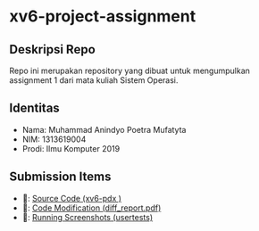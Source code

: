 # xv6-project-assignment

## Deskripsi Repo
Repo ini merupakan repository yang dibuat untuk mengumpulkan assignment 1 dari mata kuliah Sistem Operasi. 

## Identitas
* Nama: Muhammad Anindyo Poetra Mufatyta
* NIM: 1313619004
* Prodi: Ilmu Komputer 2019

## Submission Items
* 🔗: <a href="https://github.com/anindyoo/xv6-project-assignment/tree/main/xv6-pdx"> Source Code (xv6-pdx )</a>
* 🔗: <a href="https://github.com/anindyoo/xv6-project-assignment/blob/main/diff_report.pdf"> Code Modification (diff_report.pdf) </a>
* 🔗: <a href="https://github.com/anindyoo/xv6-project-assignment/tree/main/usertests"> Running Screenshots (usertests) </a>
